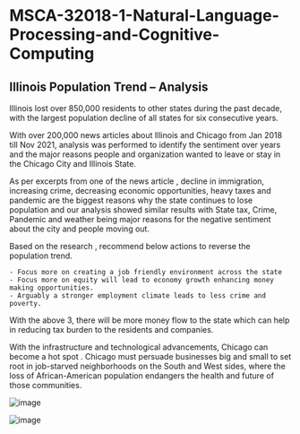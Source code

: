 # MSCA-32018-1-Natural-Language-Processing-and-Cognitive-Computing

## Illinois Population Trend – Analysis 


Illinois lost over 850,000 residents to other states during the past decade, with the largest population decline of all states for six consecutive years.

With over 200,000 news articles about Illinois and Chicago from Jan 2018 till Nov 2021, analysis was performed to identify the sentiment over years and the major reasons people and organization wanted to leave or stay in the Chicago City and Illinois State.

As per excerpts from one of the news article , decline in immigration, increasing crime, decreasing economic opportunities, heavy taxes and pandemic are the biggest reasons why the state continues to lose population and our analysis showed similar results with State tax, Crime, Pandemic and weather being major reasons for the negative sentiment about the city and people moving out.

Based on the research , recommend below actions to reverse the population trend.

	- Focus more on creating a job friendly environment across the state
	- Focus more on equity will lead to economy growth enhancing money making opportunities. 
	- Arguably a stronger employment climate leads to less crime and poverty. 
With the above 3, there will be more money flow to the state which can help in reducing tax burden to the residents and companies.

With the infrastructure and technological advancements, Chicago can become a hot spot . Chicago must persuade businesses big and small to set root in job-starved neighborhoods on the South and West sides, where the loss of African-American population endangers the health and future of those communities.

![image](https://user-images.githubusercontent.com/66095841/146471606-e29437b3-a4e1-4c9a-ab48-3a0ef21ef535.png)	

![image](https://user-images.githubusercontent.com/66095841/146471624-e6baeb1b-1ef6-49d9-9a36-8bc7edf1c482.png)

